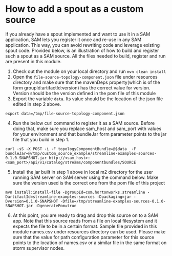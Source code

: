 # How to add a spout as a custom source

If you already have a spout implemented and want to use it in a SAM application, SAM lets you register it once  and re-use in any SAM application. This 
way, you can avoid rewriting code and leverage existing spout code. Provided below, is an illustration of how to build and register such a spout as a SAM source. 
All the files needed to build, register and run are present in this module.

1. Check out the module on your local directory and run `mvn clean install`
2. Open the `file-source-topology-component.json` file under resources directory and make sure that the mavenDeps property(which is of the form 
groupId:artifactId:version) has the correct value for version. Version should be the version defined in the pom file of this module
3. Export the variable `data`. Its value should be the location of the json file edited in step 2 above.

`export data=/tmp/file-source-topology-component.json`

4. Run the below curl command to register it as a SAM source. Before doing that, make sure you replace sam_host and sam_port with values for your environment
 and that bundleJar form parameter points to the jar file that you build in step 1. 

`curl -sS -X POST -i -F topologyComponentBundle=@$data  -F bundleJar=@/tmp/custom_source_example/streamline-examples-sources-0.1.0-SNAPSHOT.jar http://<sam_host>:<sam_port>/api/v1/catalog/streams/componentbundles/SOURCE`

5. Install the jar built in step 1 above in local m2 directory for the user running SAM server on SAM server using the command below. Make sure the version 
used is the correct one from the pom file of this project

`mvn install:install-file -DgroupId=com.hortonworks.streamline -DartifactId=streamline-examples-sources -Dpackaging=jar -Dversion=0.1.0-SNAPSHOT -Dfile=/tmp/streamline-examples-sources-0.1.0-SNAPSHOT.jar -DgeneratePom=true`

6. At this point, you are ready to drag and drop this source on to a SAM app. Note that this source reads from a file on local filesystem and it expects the 
file to be in a certain format. Sample file provided in this module names.csv under resources directory can be used. Please make sure that the value for path 
configuration parameter for this source points to the location of names.csv or a similar file in the same format on storm supervisor nodes.

